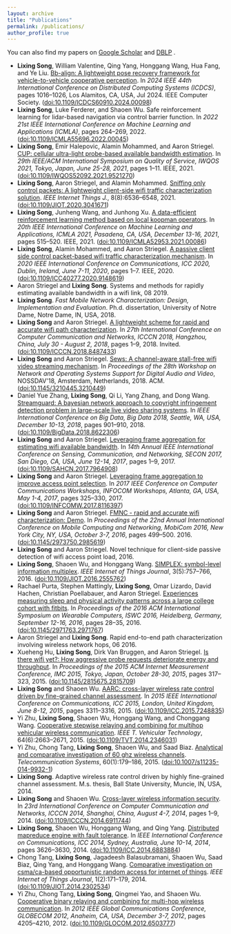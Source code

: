 ```yaml
---
layout: archive
title: "Publications"
permalink: /publications/
author_profile: true
---
```



  You can also find my papers on <u><a href="https://scholar.google.com/citations?user=feBkC8UAAAAJ&hl=en">Google Scholar</a></u> and <u><a href="http://dblp.uni-trier.de/pers/hd/s/Song:Lixing">DBLP</a></u> .

<ul class="bib2xhtml">

<!-- Authors: textbfLixing Song and Valentine William and Yang Qing and Wang
  Honggang and Fang Hua and Liu Ye -->
<li><a name="icdcs2024_ls"></a><strong>Lixing Song</strong>, William
  Valentine, Qing Yang, Honggang Wang,
  Hua Fang, and Ye&nbsp;Liu.
<a href="https://doi.ieeecomputersociety.org/10.1109/ICDCS60910.2024.00098">Bb-align:
  A lightweight pose recovery framework for vehicle-to-vehicle cooperative
  perception</a>.
In <cite>2024 IEEE 44th International Conference on Distributed Computing
  Systems (ICDCS)</cite>, pages 1016&#x2013;1026, Los Alamitos, CA, USA, Jul 2024.
  IEEE Computer Society.
(<a href="http://dx.doi.org/10.1109/ICDCS60910.2024.00098">doi:10.1109/ICDCS60910.2024.00098</a>)</li>

<!-- Authors: Lixing Song and Luke Ferderer and Shaoen Wu -->
<li><a name="icmla2022_ls"></a><strong>Lixing Song</strong>, Luke Ferderer,
  and Shaoen Wu.
Safe reinforcement learning for lidar-based navigation via control barrier
  function.
In <cite>2022 21st IEEE International Conference on Machine Learning and
  Applications (ICMLA)</cite>, pages 264&#x2013;269, 2022.
(<a href="http://dx.doi.org/10.1109/ICMLA55696.2022.00045">doi:10.1109/ICMLA55696.2022.00045</a>)</li>

<!-- Authors: Lixing Song and Emir Halepovic and Alamin Mohammed and Aaron
  Striegel -->
<li><a name="DBLP:conf/iwqos/SongHMS21"></a><strong>Lixing Song</strong>, Emir
  Halepovic, Alamin Mohammed, and Aaron
  Striegel.
<a href="https://doi.org/10.1109/IWQOS52092.2021.9521270">CUP: cellular
  ultra-light probe-based available bandwidth estimation</a>.
In <cite>29th IEEE/ACM International Symposium on Quality of Service, IWQOS
  2021, Tokyo, Japan, June 25-28, 2021</cite>, pages 1&#x2013;11. IEEE, 2021.
(<a href="http://dx.doi.org/10.1109/IWQOS52092.2021.9521270">doi:10.1109/IWQOS52092.2021.9521270</a>)</li>

<!-- Authors: Lixing Song and Aaron Striegel and Alamin Mohammed -->
<li><a name="DBLP:journals/iotj/SongSM21"></a><strong>Lixing Song</strong>, Aaron
  Striegel, and Alamin Mohammed.
<a href="https://doi.org/10.1109/JIOT.2020.3041671">Sniffing only control
  packets: A lightweight client-side wifi traffic characterization
  solution</a>.
<cite>IEEE Internet Things J.</cite>, 8(8):6536&#x2013;6548, 2021.
(<a href="http://dx.doi.org/10.1109/JIOT.2020.3041671">doi:10.1109/JIOT.2020.3041671</a>)</li>

<!-- Authors: Lixing Song and Junheng Wang and Junhong Xu -->
<li><a name="icmla_ls"></a><strong>Lixing Song</strong>, Junheng Wang,
  and Junhong Xu.
<a href="https://doi.org/10.1109/ICMLA52953.2021.00086">A data-efficient
  reinforcement learning method based on local koopman operators</a>.
In <cite>20th IEEE International Conference on Machine Learning and
  Applications, ICMLA 2021, Pasadena, CA, USA, December 13-16, 2021</cite>,
  pages 515&#x2013;520. IEEE, 2021.
(<a href="http://dx.doi.org/10.1109/ICMLA52953.2021.00086">doi:10.1109/ICMLA52953.2021.00086</a>)</li>

<!-- Authors: Lixing Song and Alamin Mohammed and Aaron Striegel -->
<li><a name="DBLP:conf/icc/SongMS20"></a><strong>Lixing Song</strong>, Alamin
  Mohammed, and Aaron Striegel.
<a href="https://doi.org/10.1109/ICC40277.2020.9148619">A passive client side
  control packet-based wifi traffic characterization mechanism</a>.
In <cite>2020 IEEE International Conference on Communications, ICC 2020,
  Dublin, Ireland, June 7-11, 2020</cite>, pages 1&#x2013;7. IEEE, 2020.
(<a href="http://dx.doi.org/10.1109/ICC40277.2020.9148619">doi:10.1109/ICC40277.2020.9148619</a>)</li>

<!-- Authors: Aaron Striegel and Lixing Song -->
<li><a name="striegel2019systems"></a>Aaron Striegel and <strong>Lixing
  Song</strong>.
Systems and methods for rapidly estimating available bandwidth in a wifi link,
  08 2019.</li>

<!-- Authors: Lixing Song -->
<li><a name="song_phd"></a><strong>Lixing
  Song</strong>.
<cite>Fast Mobile Network Characterization: Design, Implementation and
  Evaluation</cite>.
Ph.d. dissertation, University of Notre Dame, Notre Dame, IN, USA, 2018.</li>

<!-- Authors: Lixing Song and Aaron Striegel -->
<li><a name="DBLP:conf/icccn/SongS18"></a><strong>Lixing Song</strong> and Aaron
  Striegel.
<a href="https://doi.org/10.1109/ICCCN.2018.8487433">A lightweight scheme for
  rapid and accurate wifi path characterization</a>.
In <cite>27th International Conference on Computer Communication and Networks,
  ICCCN 2018, Hangzhou, China, July 30 - August 2, 2018</cite>, pages 1&#x2013;9,
  2018.
Invited.
(<a href="http://dx.doi.org/10.1109/ICCCN.2018.8487433">doi:10.1109/ICCCN.2018.8487433</a>)</li>

<!-- Authors: Lixing Song and Aaron Striegel -->
<li><a name="nossdav18"></a><strong>Lixing Song</strong> and Aaron
  Striegel.
<a href="https://doi.org/10.1145/3210445.3210449">Sews: A channel-aware
  stall-free wifi video streaming mechanism</a>.
In <cite>Proceedings of the 28th Workshop on Network and Operating Systems
  Support for Digital Audio and Video</cite>, NOSSDAV'18, Amsterdam,
  Netherlands, 2018. ACM.
(<a href="http://dx.doi.org/10.1145/3210445.3210449">doi:10.1145/3210445.3210449</a>)</li>

<!-- Authors: Daniel Yue Zhang and Lixing Song and Qi Li and Yang Zhang and
  Dong Wang -->
<li><a name="bigdata18"></a>Daniel&nbsp;Yue Zhang, <strong>Lixing
  Song</strong>, Qi&nbsp;Li, Yang Zhang, and
  Dong Wang.
<a href="https://doi.org/10.1109/BigData.2018.8622306">Streamguard: A
  bayesian network approach to copyright infringement detection problem in
  large-scale live video sharing systems</a>.
In <cite>IEEE International Conference on Big Data, Big Data 2018, Seattle,
  WA, USA, December 10-13, 2018</cite>, pages 901&#x2013;910, 2018.
(<a href="http://dx.doi.org/10.1109/BigData.2018.8622306">doi:10.1109/BigData.2018.8622306</a>)</li>

<!-- Authors: Lixing Song and Aaron Striegel -->
<li><a name="DBLP:conf/secon/SongS17"></a><strong>Lixing Song</strong> and Aaron
  Striegel.
<a href="https://doi.org/10.1109/SAHCN.2017.7964908">Leveraging frame
  aggregation for estimating wifi available bandwidth</a>.
In <cite>14th Annual IEEE International Conference on Sensing, Communication,
  and Networking, SECON 2017, San Diego, CA, USA, June 12-14, 2017</cite>,
  pages 1&#x2013;9, 2017.
(<a href="http://dx.doi.org/10.1109/SAHCN.2017.7964908">doi:10.1109/SAHCN.2017.7964908</a>)</li>

<!-- Authors: Lixing Song and Aaron Striegel -->
<li><a name="DBLP:conf/infocom/SongS17"></a><strong>Lixing Song</strong> and Aaron
  Striegel.
<a href="https://doi.org/10.1109/INFCOMW.2017.8116397">Leveraging frame
  aggregation to improve access point selection</a>.
In <cite>2017 IEEE Conference on Computer Communications Workshops, INFOCOM
  Workshops, Atlanta, GA, USA, May 1-4, 2017</cite>, pages 325&#x2013;330, 2017.
(<a href="http://dx.doi.org/10.1109/INFCOMW.2017.8116397">doi:10.1109/INFCOMW.2017.8116397</a>)</li>

<!-- Authors: Lixing Song and Aaron Striegel -->
<li><a name="DBLP:demo/mobicom/SongS16"></a><strong>Lixing Song</strong> and Aaron
  Striegel.
<a href="http://doi.acm.org/10.1145/2973750.2985619">FMNC - rapid and
  accurate wifi characterization: Demo</a>.
In <cite>Proceedings of the 22nd Annual International Conference on Mobile
  Computing and Networking, MobiCom 2016, New York City, NY, USA, October 3-7,
  2016</cite>, pages 499&#x2013;500. 2016.
(<a href="http://dx.doi.org/10.1145/2973750.2985619">doi:10.1145/2973750.2985619</a>)</li>

<!-- Authors: Lixing Song and Aaron Striegel -->
<li><a name="patent:active"></a><strong>Lixing Song</strong> and Aaron
  Striegel.
Novel technique for client-side passive detection of wifi access point load,
  2016.</li>

<!-- Authors: Lixing Song and Shaoen Wu and Honggang Wang -->
<li><a name="DBLP:journals/iotj/SongWW16"></a><strong>Lixing Song</strong>, Shaoen Wu, and
  Honggang Wang.
<a href="http://dx.doi.org/10.1109/JIOT.2016.2555762">SIMPLEX: symbol-level
  information multiplex</a>.
<cite>IEEE Internet of Things Journal</cite>, 3(5):757&#x2013;766, 2016.
(<a href="http://dx.doi.org/10.1109/JIOT.2016.2555762">doi:10.1109/JIOT.2016.2555762</a>)</li>

<!-- Authors: Rachael Purta and Stephen Mattingly and Lixing Song and Omar
  Lizardo and David Hachen and Christian Poellabauer and Aaron Striegel -->
<li><a name="DBLP:conf/iswc/PurtaMSLHPS16"></a>Rachael Purta, Stephen
  Mattingly, <strong>Lixing Song</strong>, Omar Lizardo,
  David Hachen, Christian Poellabauer, and
  Aaron Striegel.
<a href="http://doi.acm.org/10.1145/2971763.2971767">Experiences measuring
  sleep and physical activity patterns across a large college cohort with
  fitbits</a>.
In <cite>Proceedings of the 2016 ACM International Symposium on Wearable
  Computers, ISWC 2016, Heidelberg, Germany, September 12-16, 2016</cite>,
  pages 28&#x2013;35, 2016.
(<a href="http://dx.doi.org/10.1145/2971763.2971767">doi:10.1145/2971763.2971767</a>)</li>

<!-- Authors: Aaron Striegel and Lixing Song -->
<li><a name="patent:fmnc"></a>Aaron Striegel and <strong>Lixing
  Song</strong>.
Rapid end-to-end path characterization involving wireless network hops, 06
  2016.</li>

<!-- Authors: Xueheng Hu and Lixing Song and Dirk Van Bruggen and Aaron
  Striegel -->
<li><a name="DBLP:conf/imc/HuSBS15"></a>Xueheng Hu, <strong>Lixing Song</strong>,
  Dirk&nbsp;Van Bruggen, and Aaron Striegel.
<a href="http://doi.acm.org/10.1145/2815675.2815709">Is there wifi yet?: How
  aggressive probe requests deteriorate energy and throughput</a>.
In <cite>Proceedings of the 2015 ACM Internet Measurement Conference, IMC
  2015, Tokyo, Japan, October 28-30, 2015</cite>, pages 317&#x2013;323, 2015.
(<a href="http://dx.doi.org/10.1145/2815675.2815709">doi:10.1145/2815675.2815709</a>)</li>

<!-- Authors: Lixing Song and Shaoen Wu -->
<li><a name="DBLP:conf/icc/SongW15"></a><strong>Lixing Song</strong> and Shaoen Wu.
<a href="http://dx.doi.org/10.1109/ICC.2015.7248835">AARC: cross-layer
  wireless rate control driven by fine-grained channel assessment</a>.
In <cite>2015 IEEE International Conference on Communications, ICC 2015,
  London, United Kingdom, June 8-12, 2015</cite>, pages 3311&#x2013;3316, 2015.
(<a href="http://dx.doi.org/10.1109/ICC.2015.7248835">doi:10.1109/ICC.2015.7248835</a>)</li>

<!-- Authors: Yi Zhu and Lixing Song and Shaoen Wu and Honggang Wang and
  Chonggang Wang -->
<li><a name="DBLP:journals/tvt/ZhuSWWW15"></a>Yi&nbsp;Zhu, <strong>Lixing Song</strong>,
  Shaoen Wu, Honggang Wang, and
  Chonggang Wang.
<a href="http://dx.doi.org/10.1109/TVT.2014.2346031">Cooperative stepwise
  relaying and combining for multihop vehicular wireless communication</a>.
<cite>IEEE T. Vehicular Technology</cite>, 64(6):2663&#x2013;2671, 2015.
(<a href="http://dx.doi.org/10.1109/TVT.2014.2346031">doi:10.1109/TVT.2014.2346031</a>)</li>

<!-- Authors: Yi Zhu and Chong Tang and Lixing Song and Shaoen Wu and Saad Biaz
  -->
<li><a name="DBLP:journals/telsys/Zhu0SWB15"></a>Yi&nbsp;Zhu, Chong Tang,
  <strong>Lixing Song</strong>, Shaoen Wu, and
  Saad Biaz.
<a href="http://dx.doi.org/10.1007/s11235-014-9932-1">Analytical and
  comparative investigation of 60 ghz wireless channels</a>.
<cite>Telecommunication Systems</cite>, 60(1):179&#x2013;186, 2015.
(<a href="http://dx.doi.org/10.1007/s11235-014-9932-1">doi:10.1007/s11235-014-9932-1</a>)</li>

<!-- Authors: Lixing Song -->
<li><a name="song2014adaptive"></a><strong>Lixing Song</strong>.
Adaptive wireless rate control driven by highly fine-grained channel
  assessment.
M.s. thesis, Ball State University, Muncie, IN, USA, 2014.</li>

<!-- Authors: Lixing Song and Shaoen Wu -->
<li><a name="DBLP:conf/icccn/SongW14"></a><strong>Lixing Song</strong> and Shaoen Wu.
<a href="http://dx.doi.org/10.1109/ICCCN.2014.6911744">Cross-layer wireless
  information security</a>.
In <cite>23rd International Conference on Computer Communication and Networks,
  ICCCN 2014, Shanghai, China, August 4-7, 2014</cite>, pages 1&#x2013;9, 2014.
(<a href="http://dx.doi.org/10.1109/ICCCN.2014.6911744">doi:10.1109/ICCCN.2014.6911744</a>)</li>

<!-- Authors: Lixing Song and Shaoen Wu and Honggang Wang and Qing Yang -->
<li><a name="DBLP:conf/icc/SongWWY14"></a><strong>Lixing Song</strong>, Shaoen Wu,
  Honggang Wang, and Qing Yang.
<a href="http://dx.doi.org/10.1109/ICC.2014.6883884">Distributed mapreduce
  engine with fault tolerance</a>.
In <cite>IEEE International Conference on Communications, ICC 2014, Sydney,
  Australia, June 10-14, 2014</cite>, pages 3626&#x2013;3630, 2014.
(<a href="http://dx.doi.org/10.1109/ICC.2014.6883884">doi:10.1109/ICC.2014.6883884</a>)</li>

<!-- Authors: Chong Tang and Lixing Song and Jagadeesh Balasubramani and Shaoen
  Wu and Saad Biaz and Qing Yang and Honggang Wang -->
<li><a name="DBLP:journals/iotj/0001SBWBYW14"></a>Chong Tang, <strong>Lixing Song</strong>,
  Jagadeesh Balasubramani, Shaoen Wu,
  Saad Biaz, Qing Yang, and
  Honggang Wang.
<a href="http://dx.doi.org/10.1109/JIOT.2014.2302534">Comparative investigation
  on csma/ca-based opportunistic random access for internet of things</a>.
<cite>IEEE Internet of Things Journal</cite>, 1(2):171&#x2013;179, 2014.
(<a href="http://dx.doi.org/10.1109/JIOT.2014.2302534">doi:10.1109/JIOT.2014.2302534</a>)</li>

<!-- Authors: Yi Zhu and Chong Tang and Lixing Song and Qingmei Yao and Shaoen
  Wu -->
<li><a name="DBLP:conf/globecom/ZhuTSYW12"></a>Yi&nbsp;Zhu, Chong Tang,
  <strong>Lixing Song</strong>, Qingmei Yao, and
  Shaoen Wu.
<a href="http://dx.doi.org/10.1109/GLOCOM.2012.6503777">Cooperative binary
  relaying and combining for multi-hop wireless communication</a>.
In <cite>2012 IEEE Global Communications Conference, GLOBECOM 2012,
  Anaheim, CA, USA, December 3-7, 2012</cite>, pages 4205&#x2013;4210, 2012.
(<a href="http://dx.doi.org/10.1109/GLOCOM.2012.6503777">doi:10.1109/GLOCOM.2012.6503777</a>)</li>

</ul>


